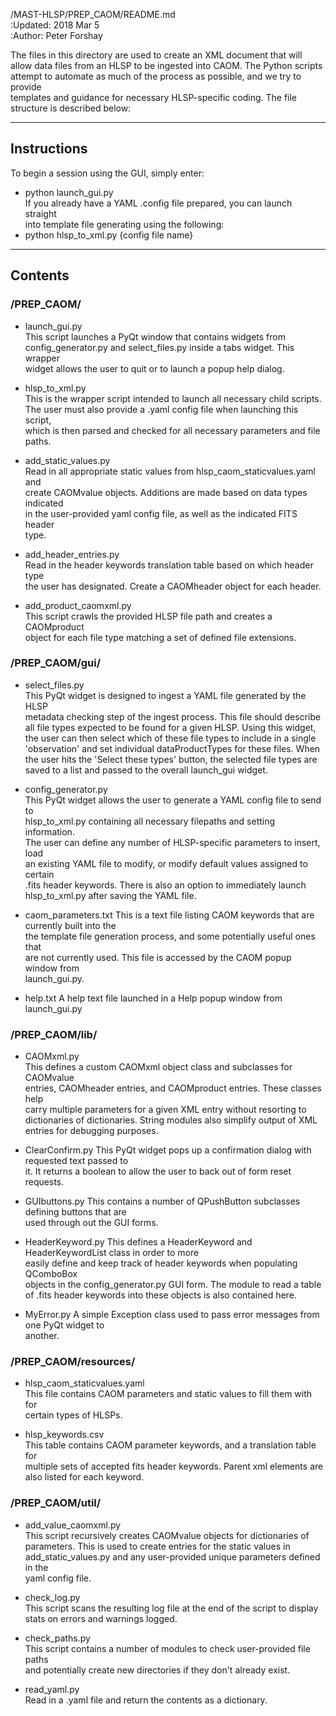/MAST-HLSP/PREP_CAOM/README.md  
:Updated: 2018 Mar 5  
:Author: Peter Forshay  

The files in this directory are used to create an XML document that will  
allow data files from an HLSP to be ingested into CAOM.  The Python scripts  
attempt to automate as much of the process as possible, and we try to provide  
templates and guidance for necessary HLSP-specific coding.  The file  
structure is described below:  
___
## Instructions
To begin a session using the GUI, simply enter:  
+ python launch_gui.py  
If you already have a YAML .config file prepared, you can launch straight  
into template file generating using the following:  
+ python hlsp_to_xml.py {config file name}
___
## Contents
### /PREP_CAOM/  
+ launch_gui.py  
This script launches a PyQt window that contains widgets from  
config_generator.py and select_files.py inside a tabs widget.  This wrapper  
widget allows the user to quit or to launch a popup help dialog.  

+ hlsp_to_xml.py  
This is the wrapper script intended to launch all necessary child scripts.  
The user must also provide a .yaml config file when launching this script,  
which is then parsed and checked for all necessary parameters and file  
paths.    

+ add_static_values.py  
Read in all appropriate static values from hlsp_caom_staticvalues.yaml and  
create CAOMvalue objects.  Additions are made based on data types indicated  
in the user-provided yaml config file, as well as the indicated FITS header  
type.  

+ add_header_entries.py  
Read in the header keywords translation table based on which header type  
the user has designated.  Create a CAOMheader object for each header.  

+ add_product_caomxml.py  
This script crawls the provided HLSP file path and creates a CAOMproduct  
object for each file type matching a set of defined file extensions.  

### /PREP_CAOM/gui/
+ select_files.py  
This PyQt widget is designed to ingest a YAML file generated by the HLSP  
metadata checking step of the ingest process.  This file should describe  
all file types expected to be found for a given HLSP.  Using this widget,  
the user can then select which of these file types to include in a single  
'observation' and set individual dataProductTypes for these files.  When  
the user hits the 'Select these types' button, the selected file types are  
saved to a list and passed to the overall launch_gui widget.

+ config_generator.py  
This PyQt widget allows the user to generate a YAML config file to send to  
hlsp_to_xml.py containing all necessary filepaths and setting information.  
The user can define any number of HLSP-specific parameters to insert, load  
an existing YAML file to modify, or modify default values assigned to certain  
.fits header keywords.  There is also an option to immediately launch  
hlsp_to_xml.py after saving the YAML file.  

+ caom_parameters.txt
This is a text file listing CAOM keywords that are currently built into the  
the template file generation process, and some potentially useful ones that  
are not currently used.  This file is accessed by the CAOM popup window from  
launch_gui.py.

+ help.txt
A help text file launched in a Help popup window from launch_gui.py

### /PREP_CAOM/lib/
+ CAOMxml.py  
This defines a custom CAOMxml object class and subclasses for CAOMvalue  
entries, CAOMheader entries, and CAOMproduct entries.  These classes help  
carry multiple parameters for a given XML entry without resorting to  
dictionaries of dictionaries.  String modules also simplify output of XML  
entries for debugging purposes.

+ ClearConfirm.py
This PyQt widget pops up a confirmation dialog with requested text passed to  
it.  It returns a boolean to allow the user to back out of form reset requests.

+ GUIbuttons.py
This contains a number of QPushButton subclasses defining buttons that are  
used through out the GUI forms.

+ HeaderKeyword.py
This defines a HeaderKeyword and HeaderKeywordList class in order to more  
easily define and keep track of header keywords when populating QComboBox  
objects in the config_generator.py GUI form.  The module to read a table  
of .fits header keywords into these objects is also contained here.

+ MyError.py
A simple Exception class used to pass error messages from one PyQt widget to  
another.

### /PREP_CAOM/resources/
+ hlsp_caom_staticvalues.yaml  
This file contains CAOM parameters and static values to fill them with for  
certain types of HLSPs.  

+ hlsp_keywords.csv  
This table contains CAOM parameter keywords, and a translation table for  
multiple sets of accepted fits header keywords.  Parent xml elements are  
also listed for each keyword.  

### /PREP_CAOM/util/
+ add_value_caomxml.py  
This script recursively creates CAOMvalue objects for dictionaries of  
parameters.  This is used to create entries for the static values in  
add_static_values.py and any user-provided unique parameters defined in the  
yaml config file.  

+ check_log.py  
This script scans the resulting log file at the end of the script to display  
stats on errors and warnings logged.  

+ check_paths.py  
This script contains a number of modules to check user-provided file paths  
and potentially create new directories if they don't already exist.  

+ read_yaml.py  
Read in a .yaml file and return the contents as a dictionary.  

